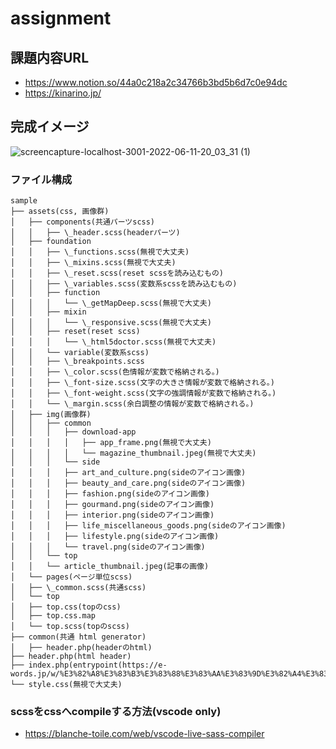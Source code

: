# assignment

## 課題内容URL
- https://www.notion.so/44a0c218a2c34766b3bd5b6d7c0e94dc
- https://kinarino.jp/

## 完成イメージ

![screencapture-localhost-3001-2022-06-11-20_03_31 (1)](https://user-images.githubusercontent.com/23373288/173185255-04624560-f7a9-4e0a-ac92-bd5879a9f88a.png)

### ファイル構成

```
sample
├── assets(css, 画像群)
│   ├── components(共通パーツscss)
│   │   ├── \_header.scss(headerパーツ)
│   ├── foundation
│   │   ├── \_functions.scss(無視で大丈夫)
│   │   ├── \_mixins.scss(無視で大丈夫)
│   │   ├── \_reset.scss(reset scssを読み込むもの)
│   │   ├── \_variables.scss(変数系scssを読み込むもの)
│   │   ├── function
│   │   │   └── \_getMapDeep.scss(無視で大丈夫)
│   │   ├── mixin
│   │   │   └── \_responsive.scss(無視で大丈夫)
│   │   ├── reset(reset scss)
│   │   │   └── \_html5doctor.scss(無視で大丈夫)
│   │   └── variable(変数系scss)
│   │   ├── \_breakpoints.scss
│   │   ├── \_color.scss(色情報が変数で格納される。)
│   │   ├── \_font-size.scss(文字の大きさ情報が変数で格納される。)
│   │   ├── \_font-weight.scss(文字の強調情報が変数で格納される。)
│   │   └── \_margin.scss(余白調整の情報が変数で格納される。)
│   ├── img(画像群)
│   │   ├── common
│   │   │   ├── download-app
│   │   │   │   ├── app_frame.png(無視で大丈夫)
│   │   │   │   └── magazine_thumbnail.jpeg(無視で大丈夫)
│   │   │   └── side
│   │   │   ├── art_and_culture.png(sideのアイコン画像)
│   │   │   ├── beauty_and_care.png(sideのアイコン画像)
│   │   │   ├── fashion.png(sideのアイコン画像)
│   │   │   ├── gourmand.png(sideのアイコン画像)
│   │   │   ├── interior.png(sideのアイコン画像)
│   │   │   ├── life_miscellaneous_goods.png(sideのアイコン画像)
│   │   │   ├── lifestyle.png(sideのアイコン画像)
│   │   │   └── travel.png(sideのアイコン画像)
│   │   └── top
│   │   └── article_thumbnail.jpeg(記事の画像)
│   └── pages(ページ単位scss)
│   ├── \_common.scss(共通scss)
│   └── top
│   ├── top.css(topのcss)
│   ├── top.css.map
│   └── top.scss(topのscss)
├── common(共通 html generator)
│   ├── header.php(headerのhtml)
├── header.php(html header)
├── index.php(entrypoint(https://e-words.jp/w/%E3%82%A8%E3%83%B3%E3%83%88%E3%83%AA%E3%83%9D%E3%82%A4%E3%83%B3%E3%83%88.html))
└── style.css(無視で大丈夫)
```

### scssをcssへcompileする方法(vscode only)
- https://blanche-toile.com/web/vscode-live-sass-compiler
